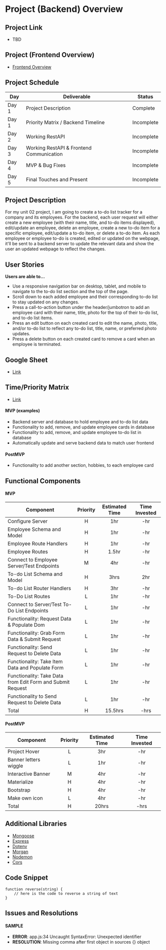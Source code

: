# Project (Backend) Overview

## Project Link
- TBD

## Project (Frontend Overview)
- [Frontend Overview](https://github.com/jordanchude/to-do-list-frontend)

## Project Schedule

|  Day | Deliverable | Status
|---|---| ---|
|Day 1| Project Description | Complete
|Day 1| Priority Matrix / Backend Timeline | Incomplete
|Day 2| Working RestAPI | Incomplete
|Day 3| Working RestAPI & Frontend Communication | Incomplete
|Day 4| MVP & Bug Fixes | Incomplete
|Day 5| Final Touches and Present | Incomplete

## Project Description

For my unit 02 project, I am going to create a to-do list tracker for a company and its employees. For the backend, each user request will either create a new employee (with their name, title, and to-do items displayed), edit/update an employee, delete an employee, create a new to-do item for a specific employee, edit/update a to-do item, or delete a to-do item. As each employee or employee to-do is created, edited or updated on the webpage, it'll be sent to a backend server to update the relevant data and show the user an updated webpage to reflect the changes.

## User Stories
**Users are able to...**
- Use a responsive navigation bar on desktop, tablet, and mobile to navigate to the to-do list section and the top of the page.
- Scroll down to each added employee and their corresponding to-do list to stay updated on any changes.
- Press a call-to-action button under the header/jumbotron to add an employee card with their name, title, photo for the top of their to-do list, and to-do list items.
- Press an edit button on each created card to edit the name, photo, title, and/or to-do list to reflect any to-do list, title, name, or preferred photo updates.
- Press a delete button on each created card to remove a card when an employee is terminated.

## Google Sheet

- [Link](https://docs.google.com/spreadsheets/d/1V1M3Eq1NXH2PNmeTlVviRhEjX9kenq769Vo2P5mMtro/edit?usp=sharing)

## Time/Priority Matrix
- [Link]()

#### MVP (examples)
- Backend server and database to hold employee and to-do list data
- Functionality to add, remove, and update employee cards in database
- Functionality to add, remove, and update employee to-do list in database
- Automatically update and serve backend data to match user frontend

#### PostMVP 
- Functionality to add another section, hobbies, to each employee card

## Functional Components

#### MVP
| Component | Priority | Estimated Time | Time Invested |
| --- | :---: |  :---: | :---: |
| Configure Server | H | 1hr | -hr |
| Employee Schema and Model | H | 1hr | -hr|
| Employee Route Handlers | H | 1hr | -hr |
| Employee Routes | H | 1.5hr| -hr |
| Connect to Employee Server/Test Endpoints | M | 4hr | -hr |
| To-do List Schema and Model | H | 3hrs| 2hr |
| To-do List Router Handlers | H | 3hr | -hr |
| To-Do List Routes | L | 1hr | -hr |
| Connect to Server/Test To-Do List Endpoints | L | 1hr | -hr |
| Functionality: Request Data & Populate Dom | L | 1hr | -hr |
| Functionality: Grab Form Data & Submit Request | L | 1hr | -hr |
| Functionality: Send Request to Delete Data | L | 1hr | -hr |
| Functionality: Take Item Data and Populate Form | L | 1hr | -hr |
| Functionality: Take Data from Edit Form and Submit Request | L | 1hr | -hr |
| Functionality to Send Request to Delete Data | L | 1hr | -hr |
| Total | H | 15.5hrs| -hrs |

#### PostMVP
| Component | Priority | Estimated Time | Time Invested |
| --- | :---: |  :---: | :---: |
| Project Hover | L | 3hr | -hr |
| Banner letters wiggle | L | 1hr | -hr |
| Interactive Banner | M | 4hr | -hr |
| Materialize | H | 4hr | -hr |
| Bootstrap | H | 4hr | -hr |
| Make own icon | L | 4hr | -hr |
| Total | H | 20hrs| -hrs | -hrs |

## Additional Libraries
 - [Mongoose]()
 - [Express]()
 - [Dotenv]()
 - [Morgan]()
 - [Nodemon]()
 - [Cors]()

## Code Snippet

```
function reverse(string) {
	// here is the code to reverse a string of text
}
```

## Issues and Resolutions

#### SAMPLE
- **ERROR**: app.js:34 Uncaught SyntaxError: Unexpected identifier                       
- **RESOLUTION**: Missing comma after first object in sources {} object
